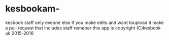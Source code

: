 # kesbookam-
kesbook staff only
eveone else
if you make edits and want toupload it make a pull request that includes staff remeber this app is copyright
(C)kesbook uk 2015-2016
